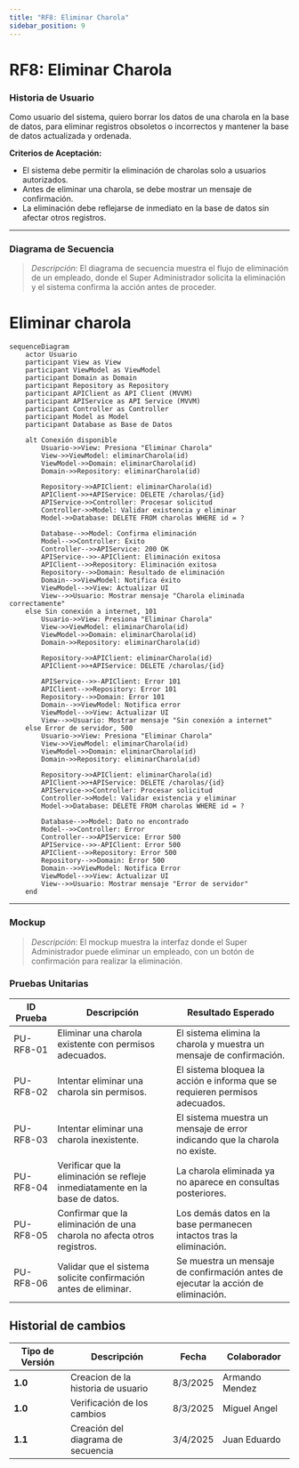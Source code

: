 ```yaml
---
title: "RF8: Eliminar Charola"  
sidebar_position: 9
---
```


# RF8: Eliminar Charola

### Historia de Usuario
Como usuario del sistema, quiero borrar los datos de una charola en la base de datos, para eliminar registros obsoletos o incorrectos y mantener la base de datos actualizada y ordenada.


  **Criterios de Aceptación:**
  - El sistema debe permitir la eliminación de charolas solo a usuarios autorizados.
  - Antes de eliminar una charola, se debe mostrar un mensaje de confirmación.
  - La eliminación debe reflejarse de inmediato en la base de datos sin afectar otros registros.

---

### Diagrama de Secuencia

> *Descripción*: El diagrama de secuencia muestra el flujo de eliminación de un empleado, donde el Super Administrador solicita la eliminación y el sistema confirma la acción antes de proceder.

# Eliminar charola

```mermaid
sequenceDiagram
    actor Usuario 
    participant View as View
    participant ViewModel as ViewModel
    participant Domain as Domain
    participant Repository as Repository
    participant APIClient as API Client (MVVM)
    participant APIService as API Service (MVVM)
    participant Controller as Controller
    participant Model as Model
    participant Database as Base de Datos

    alt Conexión disponible
        Usuario->>View: Presiona "Eliminar Charola"
        View->>ViewModel: eliminarCharola(id)
        ViewModel->>Domain: eliminarCharola(id)
        Domain->>Repository: eliminarCharola(id)

        Repository->>APIClient: eliminarCharola(id)
        APIClient->>+APIService: DELETE /charolas/{id}
        APIService->>Controller: Procesar solicitud
        Controller->>Model: Validar existencia y eliminar
        Model->>Database: DELETE FROM charolas WHERE id = ?

        Database-->>Model: Confirma eliminación
        Model-->>Controller: Éxito
        Controller-->>APIService: 200 OK
        APIService-->>-APIClient: Eliminación exitosa
        APIClient-->>Repository: Eliminación exitosa
        Repository-->>Domain: Resultado de eliminación
        Domain-->>ViewModel: Notifica éxito
        ViewModel-->>View: Actualizar UI
        View-->>Usuario: Mostrar mensaje "Charola eliminada correctamente"
    else Sin conexión a internet, 101
        Usuario->>View: Presiona "Eliminar Charola"
        View->>ViewModel: eliminarCharola(id)
        ViewModel->>Domain: eliminarCharola(id)
        Domain->>Repository: eliminarCharola(id)

        Repository->>APIClient: eliminarCharola(id)
        APIClient->>+APIService: DELETE /charolas/{id}        

        APIService-->>-APIClient: Error 101
        APIClient-->>Repository: Error 101
        Repository-->>Domain: Error 101
        Domain-->>ViewModel: Notifica error
        ViewModel-->>View: Actualizar UI
        View-->>Usuario: Mostrar mensaje "Sin conexión a internet"
    else Error de servidor, 500
        Usuario->>View: Presiona "Eliminar Charola"
        View->>ViewModel: eliminarCharola(id)
        ViewModel->>Domain: eliminarCharola(id)
        Domain->>Repository: eliminarCharola(id)

        Repository->>APIClient: eliminarCharola(id)
        APIClient->>+APIService: DELETE /charolas/{id}
        APIService->>Controller: Procesar solicitud
        Controller->>Model: Validar existencia y eliminar
        Model->>Database: DELETE FROM charolas WHERE id = ?

        Database-->>Model: Dato no encontrado
        Model-->>Controller: Error
        Controller-->>APIService: Error 500
        APIService-->>-APIClient: Error 500
        APIClient-->>Repository: Error 500
        Repository-->>Domain: Error 500
        Domain-->>ViewModel: Notifica Error
        ViewModel-->>View: Actualizar UI
        View-->>Usuario: Mostrar mensaje "Error de servidor"
    end

```

---

### Mockup

> *Descripción*: El mockup muestra la interfaz donde el Super Administrador puede eliminar un empleado, con un botón de confirmación para realizar la eliminación.

### Pruebas Unitarias 
| ID Prueba  | Descripción                                               | Resultado Esperado  |
|------------|-----------------------------------------------------------|---------------------|
| PU-RF8-01  | Eliminar una charola existente con permisos adecuados.    | El sistema elimina la charola y muestra un mensaje de confirmación. |
| PU-RF8-02  | Intentar eliminar una charola sin permisos.               | El sistema bloquea la acción e informa que se requieren permisos adecuados. |
| PU-RF8-03  | Intentar eliminar una charola inexistente.                | El sistema muestra un mensaje de error indicando que la charola no existe. |
| PU-RF8-04  | Verificar que la eliminación se refleje inmediatamente en la base de datos. | La charola eliminada ya no aparece en consultas posteriores. |
| PU-RF8-05  | Confirmar que la eliminación de una charola no afecta otros registros. | Los demás datos en la base permanecen intactos tras la eliminación. |
| PU-RF8-06  | Validar que el sistema solicite confirmación antes de eliminar. | Se muestra un mensaje de confirmación antes de ejecutar la acción de eliminación. |


## Historial de cambios

| **Tipo de Versión** | **Descripción**                      | **Fecha** | **Colaborador**   |
| ------------------- | ------------------------------------ | --------- | ----------------- |
| **1.0**             | Creacion de la historia de usuario   | 8/3/2025  | Armando Mendez    |
| **1.0**             | Verificación de los cambios          | 8/3/2025  | Miguel Angel      |
| **1.1**             | Creación del diagrama de secuencia   | 3/4/2025  | Juan Eduardo      |